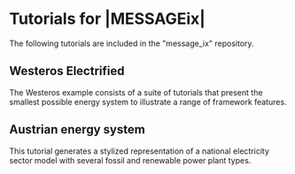 Tutorials for |MESSAGEix|
=========================

The following tutorials are included in the "message_ix" repository.

Westeros Electrified
--------------------

The Westeros example consists of a suite of tutorials that present the smallest possible
energy system to illustrate a range of framework features.

Austrian energy system
----------------------

This tutorial generates a stylized representation of a national electricity sector model
with several fossil and renewable power plant types.
